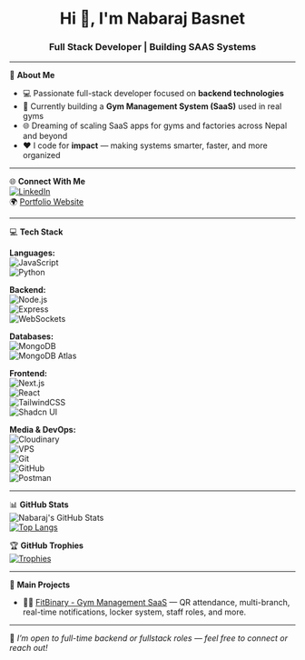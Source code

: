 <h1 align="center">Hi 👋, I'm Nabaraj Basnet</h1>
<h3 align="center">Full Stack Developer | Building SAAS Systems</h3>

---

💫 **About Me**  
- 💻 Passionate full-stack developer focused on **backend technologies**  
- 🚀 Currently building a **Gym Management System (SaaS)** used in real gyms  
- 🌐 Dreaming of scaling SaaS apps for gyms and factories across Nepal and beyond  
- ❤️ I code for **impact** — making systems smarter, faster, and more organized  

---

🌐 **Connect With Me**  
[![LinkedIn](https://img.shields.io/badge/LinkedIn-0A66C2?style=flat&logo=linkedin&logoColor=white)](https://www.linkedin.com/in/nabaraj-basnet-1b9216248/)  
🌍 [Portfolio Website](https://www.nabarajbasnet.com/)

---

💻 **Tech Stack**  

**Languages:**  
![JavaScript](https://img.shields.io/badge/-JavaScript-black?style=flat-square&logo=javascript)  
![Python](https://img.shields.io/badge/-Python-black?style=flat-square&logo=python)  

**Backend:**  
![Node.js](https://img.shields.io/badge/-Node.js-black?style=flat-square&logo=node.js)  
![Express](https://img.shields.io/badge/-Express.js-black?style=flat-square&logo=express)  
![WebSockets](https://img.shields.io/badge/-WebSockets-black?style=flat-square&logo=socketdotio)

**Databases:**  
![MongoDB](https://img.shields.io/badge/-MongoDB-black?style=flat-square&logo=mongodb)  
![MongoDB Atlas](https://img.shields.io/badge/-MongoDB%20Atlas-black?style=flat-square&logo=mongodb)  

**Frontend:**  
![Next.js](https://img.shields.io/badge/-Next.js-black?style=flat-square&logo=next.js)  
![React](https://img.shields.io/badge/-React-black?style=flat-square&logo=react)  
![TailwindCSS](https://img.shields.io/badge/-TailwindCSS-black?style=flat-square&logo=tailwindcss)  
![Shadcn UI](https://img.shields.io/badge/-ShadcnUI-black?style=flat-square)

**Media & DevOps:**  
![Cloudinary](https://img.shields.io/badge/-Cloudinary-black?style=flat-square&logo=cloudinary)  
![VPS](https://img.shields.io/badge/-VPS-black?style=flat-square&logo=linux)  
![Git](https://img.shields.io/badge/-Git-black?style=flat-square&logo=git)  
![GitHub](https://img.shields.io/badge/-GitHub-black?style=flat-square&logo=github)  
![Postman](https://img.shields.io/badge/-Postman-black?style=flat-square&logo=postman)

---

📊 **GitHub Stats**  
![Nabaraj's GitHub Stats](https://github-readme-stats.vercel.app/api?username=nabarajbasnet&show_icons=true&theme=radical)  
[![Top Langs](https://github-readme-stats.vercel.app/api/top-langs/?username=nabarajbasnet&layout=compact&theme=radical)](https://github.com/anuraghazra/github-readme-stats)

🏆 **GitHub Trophies**  
[![Trophies](https://github-profile-trophy.vercel.app/?username=nabarajbasnet&theme=radical)](https://github.com/ryo-ma/github-profile-trophy)

---

🎯 **Main Projects**  
- 🏋️‍♂️ [FitBinary - Gym Management SaaS](https://github.com/nabarajbasnet/gym-management) — QR attendance, multi-branch, real-time notifications, locker system, staff roles, and more.

---

📌 *I’m open to full-time backend or fullstack roles — feel free to connect or reach out!*
